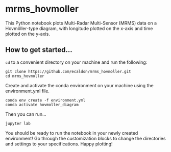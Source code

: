 # mrms_hovmoller
This Python notebook plots Multi-Radar Multi-Sensor (MRMS) data on a Hovmöller-type diagram, with longitude plotted on the x-axis and time plotted on the y-axis.

## How to get started...
`cd` to a convenient directory on your machine and run the following:
```
git clone https://github.com/ecaldon/mrms_hovmoller.git
cd mrms_hovmoller
```
Create and activate the conda environment on your machine using the environment.yml file.
```
conda env create -f environment.yml
conda activate hovmoller_diagram
```
Then you can run...
```
jupyter lab
```
You should be ready to run the notebook in your newly created environment! Go through the customization blocks to change the directories and settings to your specifications. Happy plotting!
